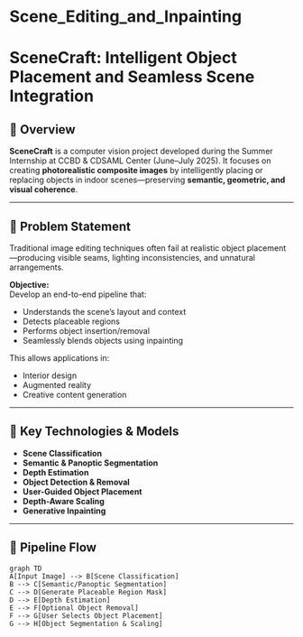 # Scene_Editing_and_Inpainting
# SceneCraft: Intelligent Object Placement and Seamless Scene Integration


## 📍 Overview

**SceneCraft** is a computer vision project developed during the Summer Internship at CCBD & CDSAML Center (June–July 2025). It focuses on creating **photorealistic composite images** by intelligently placing or replacing objects in indoor scenes—preserving **semantic, geometric, and visual coherence**.

---

## 🧠 Problem Statement

Traditional image editing techniques often fail at realistic object placement—producing visible seams, lighting inconsistencies, and unnatural arrangements.

**Objective:**  
Develop an end-to-end pipeline that:
- Understands the scene’s layout and context
- Detects placeable regions
- Performs object insertion/removal
- Seamlessly blends objects using inpainting

This allows applications in:
- Interior design
- Augmented reality
- Creative content generation

---

## 🧪 Key Technologies & Models

- **Scene Classification**
- **Semantic & Panoptic Segmentation**
- **Depth Estimation**
- **Object Detection & Removal**
- **User-Guided Object Placement**
- **Depth-Aware Scaling**
- **Generative Inpainting**

---

## 🔁 Pipeline Flow

```mermaid
graph TD
A[Input Image] --> B[Scene Classification]
B --> C[Semantic/Panoptic Segmentation]
C --> D[Generate Placeable Region Mask]
D --> E[Depth Estimation]
E --> F[Optional Object Removal]
F --> G[User Selects Object Placement]
G --> H[Object Segmentation & Scaling]
